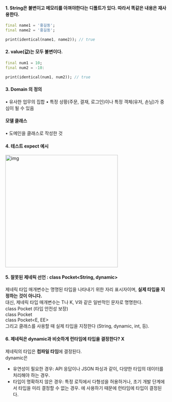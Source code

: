 #### 1. String은 불변이고 메모리를 아껴야한다는 디폴트가 있다. 따라서 똑같은 내용은 재사용한다.
```dart
final name1 = '홍길동';
final name2 = '홍길동';

print(identical(name1, name2)); // true
```

#### 2. value(값)는 모두 불변이다.

```dart
final num1 = 10;
final num2 = -10:

print(identical(num1, num2)); // true
```

#### 3. Domain 의 정의
• 유사한 업무의 집합
• 특정 상황(주문, 결재, 로그인)이나 특정 객체(유저, 손님)가 중심이 될 수 있음
#### 모델 클래스
• 도메인을 클래스로 작성한 것

#### 4. 테스트 expect 예시
<img width = "350" alt = "img" src = "https://github.com/NalaJang/TIL/assets/73895803/7cb50e25-470d-4085-b8d7-d96bb489c480" />

#### 5. 잘못된 제네릭 선언 : class Pocket<String, dynamic>
제네릭 타입 매개변수는 명명된 타입을 나타내기 위한 자리 표시자이며, **실제 타입을 지정하는 것이 아니다.**  
대신, 제네릭 타입 매개변수는 T나 K, V와 같은 일반적인 문자로 명명한다.  
class Pocket<E extends Data> (타입 안전성 보장)  
class Pocket<E>  
class Pocket<E, EE>  
그리고 클래스를 사용할 때 실제 타입을 지정한다 (String, dynamic, int, 등).

#### 6. 제네릭은 dynamic과 비슷하게 런타임에 타입을 결정한다? X
제네릭의 타입은 **컴파일 타임**에 결정된다.  
dynamic은 
* 유연성이 필요한 경우: API 응답이나 JSON 파싱과 같이, 다양한 타입의 데이터를 처리해야 하는 경우.
* 타입이 명확하지 않은 경우: 특정 로직에서 다형성을 허용하거나, 초기 개발 단계에서 타입을 미리 결정할 수 없는 경우.
에 사용하기 때문에 런타임에 타입이 결정된다.
